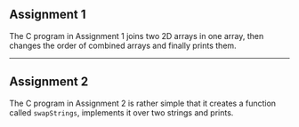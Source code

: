 ## Assignment 1

The C program in Assignment 1 joins two 2D arrays in one array, 
then changes the order of combined arrays and finally prints them.

---

## Assignment 2
 
The C program in Assignment 2 is rather simple that it creates a function 
called `swapStrings`, implements it over two strings and prints.



